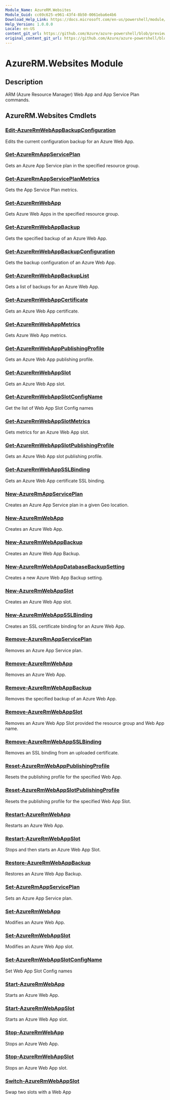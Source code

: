 ```yaml
---
Module_Name: AzureRM.Websites
Module_Guid: cc69c625-e961-43f4-8b50-0061eba6e4b6
Download_Help_Link: https://docs.microsoft.com/en-us/powershell/module/azurerm.websites
Help_Version: 1.0.0.0
Locale: en-US
content_git_url: https://github.com/Azure/azure-powershell/blob/preview/src/ResourceManager/Websites/Commands.Websites/help/AzureRM.Websites.md
original_content_git_url: https://github.com/Azure/azure-powershell/blob/preview/src/ResourceManager/Websites/Commands.Websites/help/AzureRM.Websites.md
---
```


# AzureRM.Websites Module
## Description
ARM (Azure Resource Manager) Web App and App Service Plan commands.

## AzureRM.Websites Cmdlets
### [Edit-AzureRmWebAppBackupConfiguration](Edit-AzureRmWebAppBackupConfiguration.md)
Edits the current configuration backup for an Azure Web App.

### [Get-AzureRmAppServicePlan](Get-AzureRmAppServicePlan.md)
Gets an Azure App Service plan in the specified resource group.

### [Get-AzureRmAppServicePlanMetrics](Get-AzureRmAppServicePlanMetrics.md)
Gets the App Service Plan metrics.

### [Get-AzureRmWebApp](Get-AzureRmWebApp.md)
Gets Azure Web Apps in the specified resource group.

### [Get-AzureRmWebAppBackup](Get-AzureRmWebAppBackup.md)
Gets the specified backup of an Azure Web App.

### [Get-AzureRmWebAppBackupConfiguration](Get-AzureRmWebAppBackupConfiguration.md)
Gets the backup configuration of an Azure Web App.

### [Get-AzureRmWebAppBackupList](Get-AzureRmWebAppBackupList.md)
Gets a list of backups for an Azure Web App.

### [Get-AzureRmWebAppCertificate](Get-AzureRmWebAppCertificate.md)
Gets an Azure Web App certificate.

### [Get-AzureRmWebAppMetrics](Get-AzureRmWebAppMetrics.md)
Gets Azure Web App metrics.

### [Get-AzureRmWebAppPublishingProfile](Get-AzureRmWebAppPublishingProfile.md)
Gets an Azure Web App publishing profile.

### [Get-AzureRmWebAppSlot](Get-AzureRmWebAppSlot.md)
Gets an Azure Web App slot.

### [Get-AzureRmWebAppSlotConfigName](Get-AzureRmWebAppSlotConfigName.md)
Get the list of Web App Slot Config names

### [Get-AzureRmWebAppSlotMetrics](Get-AzureRmWebAppSlotMetrics.md)
Gets metrics for an Azure Web App slot.

### [Get-AzureRmWebAppSlotPublishingProfile](Get-AzureRmWebAppSlotPublishingProfile.md)
Gets an Azure Web App slot publishing profile.

### [Get-AzureRmWebAppSSLBinding](Get-AzureRmWebAppSSLBinding.md)
Gets an Azure Web App certificate SSL binding.

### [New-AzureRmAppServicePlan](New-AzureRmAppServicePlan.md)
Creates an Azure App Service plan in a given Geo location.

### [New-AzureRmWebApp](New-AzureRmWebApp.md)
Creates an Azure Web App.

### [New-AzureRmWebAppBackup](New-AzureRmWebAppBackup.md)
Creates an Azure Web App Backup.

### [New-AzureRmWebAppDatabaseBackupSetting](New-AzureRmWebAppDatabaseBackupSetting.md)
Creates a new Azure Web App Backup setting.

### [New-AzureRmWebAppSlot](New-AzureRmWebAppSlot.md)
Creates an Azure Web App slot.

### [New-AzureRmWebAppSSLBinding](New-AzureRmWebAppSSLBinding.md)
Creates an SSL certificate binding for an Azure Web App.

### [Remove-AzureRmAppServicePlan](Remove-AzureRmAppServicePlan.md)
Removes an Azure App Service plan.

### [Remove-AzureRmWebApp](Remove-AzureRmWebApp.md)
Removes an Azure Web App.

### [Remove-AzureRmWebAppBackup](Remove-AzureRmWebAppBackup.md)
Removes the specified backup of an Azure Web App.

### [Remove-AzureRmWebAppSlot](Remove-AzureRmWebAppSlot.md)
Removes an Azure Web App Slot provided the resource group and Web App name.

### [Remove-AzureRmWebAppSSLBinding](Remove-AzureRmWebAppSSLBinding.md)
Removes an SSL binding from an uploaded certificate.

### [Reset-AzureRmWebAppPublishingProfile](Reset-AzureRmWebAppPublishingProfile.md)
Resets the publishing profile for the specified Web App.

### [Reset-AzureRmWebAppSlotPublishingProfile](Reset-AzureRmWebAppSlotPublishingProfile.md)
Resets the publishing profile for the specified Web App Slot.

### [Restart-AzureRmWebApp](Restart-AzureRmWebApp.md)
Restarts an Azure Web App.

### [Restart-AzureRmWebAppSlot](Restart-AzureRmWebAppSlot.md)
Stops and then starts an Azure Web App Slot.

### [Restore-AzureRmWebAppBackup](Restore-AzureRmWebAppBackup.md)
Restores an Azure Web App Backup.

### [Set-AzureRmAppServicePlan](Set-AzureRmAppServicePlan.md)
Sets an Azure App Service plan.

### [Set-AzureRmWebApp](Set-AzureRmWebApp.md)
Modifies an Azure Web App.

### [Set-AzureRmWebAppSlot](Set-AzureRmWebAppSlot.md)
Modifies an Azure Web App slot.

### [Set-AzureRmWebAppSlotConfigName](Set-AzureRmWebAppSlotConfigName.md)
Set Web App Slot Config names

### [Start-AzureRmWebApp](Start-AzureRmWebApp.md)
Starts an Azure Web App.

### [Start-AzureRmWebAppSlot](Start-AzureRmWebAppSlot.md)
Starts an Azure Web App slot.

### [Stop-AzureRmWebApp](Stop-AzureRmWebApp.md)
Stops an Azure Web App.

### [Stop-AzureRmWebAppSlot](Stop-AzureRmWebAppSlot.md)
Stops an Azure Web App slot.

### [Switch-AzureRmWebAppSlot](Switch-AzureRmWebAppSlot.md)
Swap two slots with a Web App

